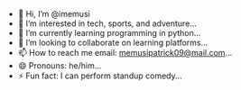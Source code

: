 - 👋 Hi, I’m @imemusi
- 👀 I’m interested in tech, sports, and adventure...
- 🌱 I’m currently learning programming in python...
- 💞️ I’m looking to collaborate on learning platforms...
- 📫 How to reach me email: memusipatrick09@mail.com...
- 😄 Pronouns: he/him...
- ⚡ Fun fact: I can perform standup comedy...

<!---
imemusi/imemusi is a ✨ special ✨ repository because its `README.md` (this file) appears on your GitHub profile.
You can click the Preview link to take a look at your changes.
--->
